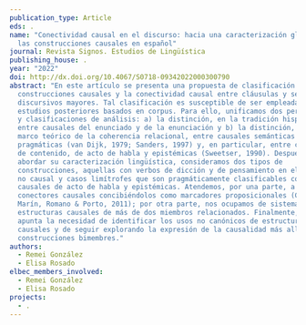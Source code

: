 ```yaml
---
publication_type: Article
eds: .
name: "Conectividad causal en el discurso: hacia una caracterización global de
  las construcciones causales en español"
journal: Revista Signos. Estudios de Lingüística
publishing_house: .
year: "2022"
doi: http://dx.doi.org/10.4067/S0718-09342022000300790
abstract: "En este artículo se presenta una propuesta de clasificación de las
  construcciones causales y la conectividad causal entre cláusulas y segmentos
  discursivos mayores. Tal clasificación es susceptible de ser empleada en
  estudios posteriores basados en corpus. Para ello, unificamos dos perspectivas
  y clasificaciones de análisis: a) la distinción, en la tradición hispánica,
  entre causales del enunciado y de la enunciación y b) la distinción, desde el
  marco teórico de la coherencia relacional, entre causales semánticas y
  pragmáticas (van Dijk, 1979; Sanders, 1997) y, en particular, entre causales
  de contenido, de acto de habla y epistémicas (Sweetser, 1990). Después de
  abordar su caracterización lingüística, consideramos dos tipos de
  construcciones, aquellas con verbos de dicción y de pensamiento en el segmento
  no causal y casos limítrofes que son pragmáticamente clasificables como
  causales de acto de habla y epistémicas. Atendemos, por una parte, a los
  conectores causales concibiéndolos como marcadores proposicionales (Cuenca,
  Marín, Romano & Porto, 2011); por otra parte, nos ocupamos de sistemas de
  estructuras causales de más de dos miembros relacionados. Finalmente, se
  apunta la necesidad de identificar los usos no canónicos de estructuras
  causales y de seguir explorando la expresión de la causalidad más allá de las
  construcciones bimembres."
authors:
  - Remei González
  - Elisa Rosado
elbec_members_involved:
  - Remei González
  - Elisa Rosado
projects:
  - .
---
```


